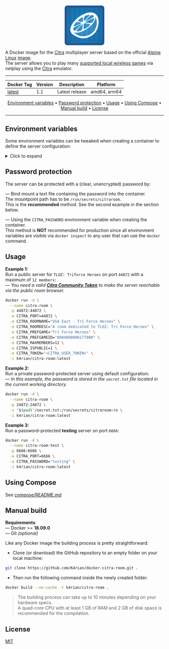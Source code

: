 <p align="center">
 <img alt="docker-citra-room logo" src="https://raw.githubusercontent.com/K4rian/docker-citra-room/assets/icons/logo-docker-citra-room.svg" width="25%" align="center">
</p>

A Docker image for the [Citra][1] multiplayer server based on the official [Alpine Linux][2] [image][3].<br>
The server allows you to play many [supported local wireless games][4] via netplay using the [Citra][1] emulator.

---
<div align="center">

Docker Tag  | Version | Description    | Platform
---         | ---     | ---            | ---
[latest][5] | 1.1     | Latest release | amd64, arm64
</div>
<p align="center"><a href="#environment-variables">Environment variables</a> &bull; <a href="#password-protection">Password protection</a> &bull; <a href="#usage">Usage</a> &bull; <a href="#using-compose">Using Compose</a> &bull; <a href="#manual-build">Manual build</a> <!-- &bull; <a href="#see-also">See also</a> --> &bull; <a href="#license">License</a></p>

---
## Environment variables
Some environment variables can be tweaked when creating a container to define the server configuration:

<details>
<summary>Click to expand</summary>

Variable           | Default value               | Description 
---                | ---                         | ---
CITRA_PORT         | 24872                       | Port to listen on (TCP/UDP).
CITRA_ROOMNAME     | Citra Room                  | Name of the room.
CITRA_PREFGAME     | Any                         | Name of the preferred game.
CITRA_MAXMEMBERS   | 4                           | Maximum number of members (2-16).
CITRA_BANLISTFILE  | bannedlist.cbl              | File which Citra will store ban records in.
CITRA_LOGFILE      | citra-room.log              | File path to store the logs.
CITRA_ROOMDESC     |                             | (Optional) Description of the room.
CITRA_PREFGAMEID   | 0                           | (Optional) Preferred game title identifier. You can find the Title ID with the game list of Citra (right-click on a game -> `Properties`).
CITRA_PASSWORD     |                             | (Optional) Room password *(__NOT__ recommended, see the section below)*.
CITRA_ISPUBLIC     | 0                           | (Optional) Make the room public. Valid User Token and Web API URL are required.
CITRA_TOKEN        |                             | (Optional) The Citra Community user token to use for the room. Required to make the room public.
CITRA_WEBAPIURL    | https://api.citra-emu.org/  | (Optional) URL to the Citra Web API. Required to make the room public.
CITRA_ENABLEMODS   | 0                           | (Optional) Grant the Citra Community Moderators the power to moderate the room.

</details>

## Password protection
The server can be protected with a (clear, unencrypted) password by:  

— Bind mount a text file containing the password into the container.<br>
The mountpoint path has to be `/run/secrets/citraroom`.<br>
This is the __recommended__ method. See the second example in the section below.

— Using the `CITRA_PASSWORD` environment variable when creating the container.<br>
This method is __NOT__ recommended for production since all environment variables are visible via `docker inspect` to any user that can use the `docker` command. 

## Usage
__Example 1:__<br>
Run a public server for `TLOZ: Triforce Heroes` on port `44872` with a maximum of `12 members`:<br>
— *You need a valid __[Citra Community Token][6]__ to make the server reachable via the public room browser.*
```bash
docker run -d \
  --name citra-room \
  -p 44872:44872 \
  -e CITRA_PORT=44872 \
  -e CITRA_ROOMNAME="USA East - Tri Force Heroes" \
  -e CITRA_ROOMDESC="A room dedicated to TLOZ: Tri Force Heroes" \
  -e CITRA_PREFGAME="Tri Force Heroes" \
  -e CITRA_PREFGAMEID="0004000000177000" \
  -e CITRA_MAXMEMBERS=12 \
  -e CITRA_ISPUBLIC=1 \
  -e CITRA_TOKEN="<CITRA_USER_TOKEN>" \
  -i k4rian/citra-room:latest
```

__Example 2:__<br>
Run a private password-protected server using default configuration:<br>
— *In this example, the password is stored in the `secret.txt` file located in the current working directory.* 
```bash
docker run -d \
  --name citra-room \
  -p 24872:24872 \
  -v "$(pwd)"/secret.txt:/run/secrets/citraroom:ro \
  -i k4rian/citra-room:latest
```

__Example 3:__<br />
Run a password-protected __testing__ server on port `6666`:<br>
```bash
docker run -d \
  --name citra-room-test \
  -p 6666:6666 \
  -e CITRA_PORT=6666 \
  -e CITRA_PASSWORD="testing" \
  -i k4rian/citra-room:latest
```

## Using Compose
See [compose/README.md][7]

## Manual build
__Requirements__:<br>
— Docker >= __18.09.0__<br>
— Git *(optional)*

Like any Docker image the building process is pretty straightforward: 

- Clone (or download) the GitHub repository to an empty folder on your local machine:
```bash
git clone https://github.com/K4rian/docker-citra-room.git .
```

- Then run the following command inside the newly created folder:
```bash
docker build --no-cache -t k4rian/citra-room .
```
> The building process can take up to 10 minutes depending on your hardware specs. <br>
> A quad-core CPU with at least 1 GB of RAM and 2 GB of disk space is recommended for the compilation.

<!---
## See also
* __[Citra-Room Egg](https://github.com/K4rian/)__ — A custom egg of Citra-Room for the Pterodactyl Panel.
* __[Citra-Room Template](https://github.com/K4rian/)__ — A custom template of Citra-Room ready to deploy from the Portainer Web UI.
--->

## License
[MIT][8]

[1]: https://citra-emu.org/ "Citra Project Website"
[2]: https://www.alpinelinux.org/ "Alpine Linux Official Website"
[3]: https://hub.docker.com/_/alpine "Alpine Linux Docker Image"
[4]: https://en.wikipedia.org/wiki/List_of_Nintendo_3DS_Wi-Fi_Connection_games "List of 3DS Wi-Fi Connection Games"
[5]: https://github.com/K4rian/docker-citra-room/blob/master/Dockerfile "Latest Dockerfile"
[6]: https://citra-emu.org/wiki/citra-web-service/ "Citra Web Service Page"
[7]: https://github.com/K4rian/docker-citra-room/tree/master/compose "Compose Files"
[8]: https://github.com/K4rian/docker-citra-room/blob/master/LICENSE